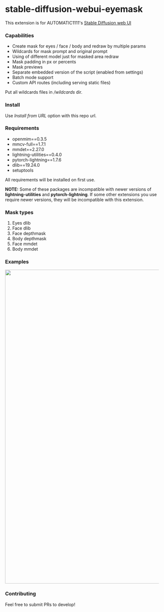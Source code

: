 <p float="left">
    <img alt="" src="https://img.shields.io/badge/Python-FFD43B?style=for-the-badge&logo=python&logoColor=blue" />
    <img alt="" src="https://img.shields.io/badge/PyTorch-EE4C2C?style=for-the-badge&logo=pytorch&logoColor=white" />
    <img alt="" src="https://img.shields.io/badge/Numpy-777BB4?style=for-the-badge&logo=numpy&logoColor=white" />
</p>

# stable-diffusion-webui-eyemask

This extension is for AUTOMATIC1111's [Stable Diffusion web UI](https://github.com/AUTOMATIC1111/stable-diffusion-webui)

### Capabilities

* Create mask for eyes / face / body and redraw by multiple params
* Wildcards for mask prompt and original prompt
* Using of different model just for masked area redraw
* Mask padding in px or percents
* Mask previews
* Separate embedded version of the script (enabled from settings)
* Batch mode support
* Custom API routes (including serving static files)

Put all wildcards files in */wildcards* dir.

### Install

Use *Install from URL* option with this repo url.

### Requirements

- openmim==0.3.5
- mmcv-full==1.7.1
- mmdet==2.27.0
- lightning-utilities==0.4.0
- pytorch-lightning==1.7.6
- dlib==19.24.0
- setuptools

All requirements will be installed on first use.

**NOTE:** Some of these packages are incompatible with newer versions of **lightning-utilities** and **pytorch-lightning**. If some other extensions you use require newer versions, they will be incompatible with this extension.


### Mask types

1. Eyes dlib
2. Face dlib
3. Face depthmask
4. Body depthmask
5. Face mmdet
6. Body mmdet

### Examples

<img width="1024" src="https://raw.githubusercontent.com/ilian6806/stable-diffusion-webui-eyemask/master/static/images/mask-types.jpg" alt="">

### Contributing

Feel free to submit PRs to develop!
